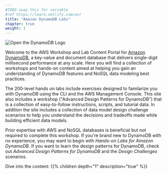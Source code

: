 ```yaml
---
#TODO swap this for variable
#ref https://learn.netlify.com/en/
title: "Amazon DynamoDB Labs"
chapter: true
weight: 1
---
```


![Open the DynamoDB Logo](/images/Amazon-DynamoDB.png)

Welcome to the AWS Workshop and Lab Content Portal for [Amazon DynamoDB](https://docs.aws.amazon.com/amazondynamodb/latest/developerguide/Introduction.html), a key-value and document database that delivers single-digit millisecond performance at any scale. Here you will find a collection of workshops and hands-on content aimed at helping you gain an understanding of DynamoDB features and NoSQL data modeling best practices.

The 200-level hands on labs include exercises designed to familarize you with DynamoDB using the CLI and the AWS Management Console. This site also includes a workshop ("Advanced Design Patterns for DynamoDB") that is a collection of easy-to-follow instructions, scripts, and tutorial data. In addition the site includes a collection of data model design challenge scenarios to help you understand the decisions and tradeoffs made while building efficient data models.

Prior expertise with AWS and NoSQL databases is beneficial but not required to complete this workshop.
If you're brand new to DynamoDB with no experience, you may want to begin with *Hands-on Labs for Amazon DynamoDB*. If you want to learn the design patterns for DynamoDB, check out *Advanced Design Patterns for DynamoDB* and the *Design Challenges* scenarios.

Dive into the content:
{{% children  depth="1" description="true" %}}
